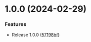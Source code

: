 # 1.0.0 (2024-02-29)


### Features

* Release 1.0.0 ([57198bf](https://github.com/boutdecode/body-parser/commit/57198bf9288d3f89ff7524048c0b2ea32e829f28))
